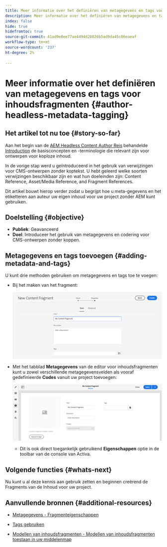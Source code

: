 ```yaml
---
title: Meer informatie over het definiëren van metagegevens en tags voor inhoudsfragmenten
description: Meer informatie over het definiëren van metagegevens en tags voor inhoudsfragmenten
index: false
hide: true
hidefromtoc: true
source-git-commit: 41ad9e8ee77ae4494d28026b5ad9da45c06eaeaf
workflow-type: tm+mt
source-wordcount: '237'
ht-degree: 2%

---
```



# Meer informatie over het definiëren van metagegevens en tags voor inhoudsfragmenten {#author-headless-metadata-tagging}

## Het artikel tot nu toe {#story-so-far}

Aan het begin van de [AEM Headless Content Author Reis](overview.md) behandelde [Introduction](introduction.md) de basisconcepten en -terminologie die relevant zijn voor ontwerpen voor koploze inhoud.

In de vorige stap werd u geïntroduceerd in het gebruik van verwijzingen voor CMS-ontwerpen zonder koptekst. U hebt geleerd welke soorten verwijzingen beschikbaar zijn en wat hun doeleinden zijn: Content Reference, Asset/Media Reference, and Fragment References.

Dit artikel bouwt hierop verder zodat u begrijpt hoe u meta-gegevens en het etiketteren aan auteur uw eigen inhoud voor uw project zonder AEM kunt gebruiken.

## Doelstelling {#objective}

* **Publiek**: Geavanceerd
* **Doel**: Introduceer het gebruik van metagegevens en codering voor CMS-ontwerpen zonder koppen.

## Metagegevens en tags toevoegen {#adding-metadata-and-tags}

U kunt drie methoden gebruiken om metagegevens en tags toe te voegen:

* Bij het maken van het fragment:

   ![Inhoudsfragment maken - naam opgeven](/help/journey-headless/author/assets/headless-journey-author-content-fragment-03.png)

* Met het tabblad **Metagegevens** van de editor voor inhoudsfragmenten kunt u zowel verschillende metagegevensvelden als vooraf gedefinieerde **Codes** vanuit uw project toevoegen:

   ![Inhoudsfragmenteditor - Metagegevens](/help/journey-headless/author/assets/headless-journey-author-metadata-01.png)

   * Dit is ook direct toegankelijk gebruikend **Eigenschappen** optie in de toolbar van de console van Activa.

## Volgende functies {#whats-next}

Nu kunt u al deze kennis aan gebruik zetten en beginnen creërend de Fragments van de Inhoud voor uw project.

## Aanvullende bronnen {#additional-resources}

* [Metagegevens - Fragmenteigenschappen](/help/assets/content-fragments/content-fragments-metadata.md)

* [Tags gebruiken](/help/sites-cloud/authoring/features/tags.md)

* [Modellen van inhoudsfragmenten - Modellen van inhoudsfragmenten toestaan in uw middelenmap](/help/assets/content-fragments/content-fragments-models.md#allowing-content-fragment-models-assets-folder)